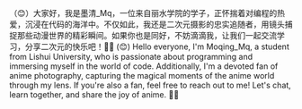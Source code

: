 （😊）大家好，我是墨清_Mq，一位来自丽水学院的学子，正怀揣着对编程的热爱，沉浸在代码的海洋中。不仅如此，我还是二次元摄影的忠实追随者，用镜头捕捉那些动漫世界的精彩瞬间。如果你也是同好，不妨滴滴我，让我们一起交流学习，分享二次元的快乐吧！📸💖
(😊) Hello everyone, I'm Moqing_Mq, a student from Lishui University, who is passionate about programming and immersing myself in the world of code. Additionally, I'm a devoted fan of anime photography, capturing the magical moments of the anime world through my lens. If you're also a fan, feel free to reach out to me! Let's chat, learn together, and share the joy of anime. 📸💖
